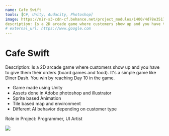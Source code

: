 ```yaml
---
name: Cafe Swift
tools: [C#, Unity, Audacity, Photoshop]
image: https://mir-s3-cdn-cf.behance.net/project_modules/1400/4d78e351794787.58f9ef01c342c.png
description: Is a 2D arcade game where customers show up and you have to give them their orders (board games and food). It's a simple game like Diner Dash.
# external_url: https://www.google.com
---
```


# Cafe Swift

Description:
Is a 2D arcade game where customers show up and you have to give them their orders (board games and food). It's a simple game like Diner Dash. You win by reaching Day 10 in the game.

- Game made using Unity
- Assets done in Adobe photoshop and illustrator
- Sprite based Animation
- Tile based map and environment
- Different AI behavior depending on customer type

Role in Project:
Programmer, UI Artist


![](https://mir-s3-cdn-cf.behance.net/project_modules/1400/97915851794787.58f9ef01c2f02.png)


<p class="text-center">
<a class ="" href="https://www.behance.net/gallery/51794787/GameCafe-Swift">
<i class="fab fa-1x fa-behance-square"></i> 